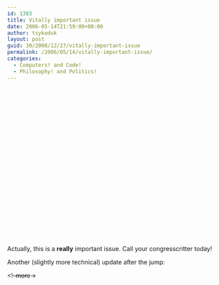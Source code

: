 ```yaml
---
id: 1383
title: Vitally important issue
date: 2006-05-14T21:59:00+00:00
author: tsykoduk
layout: post
guid: 30/2008/12/27/vitally-important-issue
permalink: /2006/05/14/vitally-important-issue/
categories:
  - Computers! and Code!
  - Philosophy! and Politics!
---
```

<center><object width="425" height="350"><param name="movie" value="http://www.youtube.com/v/H69eCYcDcuQ"></param><embed src="http://www.youtube.com/v/H69eCYcDcuQ" type="application/x-shockwave-flash" width="425" height="350"></embed></object></center>

<p>Actually, this is a <b>really</b> important issue. Call your congresscritter today!</p>


<p>Another (slightly more technical) update after the jump:</p>


&lt;!<del>-more</del>-&gt;
<center><object width="425" height="350"><param name="movie" value="http://www.youtube.com/v/l9jHOn0EW8U"></param><embed src="http://www.youtube.com/v/l9jHOn0EW8U" type="application/x-shockwave-flash" width="425" height="350"></embed></object></center>